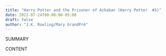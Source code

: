 ```yaml
---
title: "Harry Potter and the Prisoner of Azkaban (Harry Potter  #3)"
date: 2022-07-24T00:00:00-05:00
draft: false
author: "J.K. Rowling/Mary GrandPré"
---
```


SUMMARY

<!--more-->

CONTENT